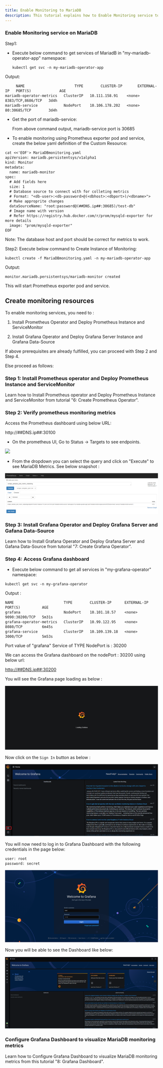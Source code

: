 ```yaml
---
title: Enable Monitoring to MariaDB
description: This tutorial explains how to Enable Monitoring service to MariaDB
---
```


### Enable Monitoring service on MariaDB 

Step1: 

- Execute below command to get services of MariadB in "my-mariadb-operator-app" namespace:
  
  ```execute
  kubectl get svc -n my-mariadb-operator-app
  ```

 Output:
 ```
      NAME                       TYPE        CLUSTER-IP       EXTERNAL-IP   PORT(S)             AGE
 mariadb-operator-metrics   ClusterIP   10.111.158.91    <none>        8383/TCP,8686/TCP   3d4h
 mariadb-service            NodePort    10.106.178.202   <none>        80:30685/TCP        3d4h
 ```
 
- Get the port of mariadb-service:
  
  From above command output, mariadb-service port is 30685 

- To enable monitoring using Prometheus exporter pod and service, create the below yaml definition of the Custom Resource:


```execute
cat <<'EOF'> MariaDBmonitoring.yaml
apiVersion: mariadb.persistentsys/v1alpha1
kind: Monitor
metadata:
  name: mariadb-monitor
spec:
  # Add fields here
  size: 1
  # Database source to connect with for colleting metrics
  # Format: "<db-user>:<db-password>@(<dbhost>:<dbport>)/<dbname>">
  # Make approprite changes 
  dataSourceName: "root:password@(##DNS.ip##:30685)/test-db"
  # Image name with version
  # Refer https://registry.hub.docker.com/r/prom/mysqld-exporter for more details
  image: "prom/mysqld-exporter"
EOF
```

Note: The database host and port should be correct for metrics to work.



Step2: Execute below command to Create Instance of Monitoring: 

```execute
kubectl create -f MariaDBmonitoring.yaml -n my-mariadb-operator-app
```

Output:


```
monitor.mariadb.persistentsys/mariadb-monitor created
```

This will start Prometheus exporter pod and service. 




## Create monitoring resources 

To enable monitoring services, you need to :

1. Install Prometheus Operator and Deploy Prometheus Instance and ServiceMonitor 

2. Install Grafana Operator and Deploy Grafana Server Instance and Grafana Data-Source

If above prerequisites are already fulfilled, you can proceed with Step 2 and Step 4.

Else proceed as follows: 


### Step 1: Install Prometheus operator and Deploy Prometheus Instance and ServiceMonitor
 
 Learn how to Install Prometheus operator and Deploy Prometheus Instance and ServiceMonitor from tutorial "6: Create Prometheus Operator".


### Step 2: Verify prometheus monitoring metrics

Access the Prometheus dashboard using below URL:

http://##DNS.ip##:30100

- On the prometheus UI, Go to Status -> Targets to see endpoints.


 ![](_images/targets.PNG)



- From the dropdown you can select the query and click on "Execute" to see MariaDB Metrics. See below snapshot :


![](_images/queryexecution.PNG)




### Step 3: Install Grafana Operator and Deploy Grafana Server and Gafana Data-Source


Learn how to Install Grafana Operator and Deploy Grafana Server and Gafana Data-Source from tutorial "7: Create Grafana Operator".



### Step 4: Access Grafana dashboard


- Execute below command to get all services in "my-grafana-operator" namespace:


```execute
kubectl get svc -n my-grafana-operator
```


Output :

```
NAME                       TYPE        CLUSTER-IP      EXTERNAL-IP   PORT(S)          AGE
grafana                    NodePort    10.101.18.57    <none>        9090:30200/TCP   5m31s
grafana-operator-metrics   ClusterIP   10.99.122.95    <none>        8080/TCP         6m45s
grafana-service            ClusterIP   10.109.139.18   <none>        3000/TCP         5m53s
```

Port value of "grafana" Service of TYPE NodePort is : 30200


We can access the Grafana dashboard on the nodePort : 30200 using below url:

<a href="http://##DNS.ip##:30200" target="_blank">http://##DNS.ip##:30200</a> 


You will see the Grafana page loading as below :


![](_images/load.png)


Now click on the `Sign In` button as below :

![](_images/signin.png)

You will now need to log in to Grafana Dashboard with the following credentials in the page below:


```
user: root
password: secret
```
![](_images/login.png)


Now you will be able to see the Dashboard like below:


![](_images/dashboard.png)


### Configure Grafana Dashboard to visualize MariaDB monitoring metrics

Learn how to Configure Grafana Dashboard to visualize MariaDB monitoring metrics from this tutorial "8: Grafana Dashboard".





